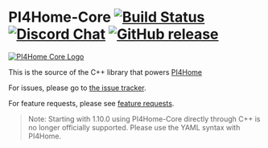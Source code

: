 # PI4Home-Core [![Build Status](https://travis-ci.org/pi4home/pi4home-core.svg?branch=master)](https://travis-ci.org/pi4home/pi4home-core) [![Discord Chat](https://img.shields.io/discord/429907082951524364.svg)](https://discord.gg/KhAMKrd) [![GitHub release](https://img.shields.io/github/release/pi4home/pi4home-core.svg)](https://github.com/khzd/pi4home/pi4home-core/releases/)

[![PI4Home Core Logo](https://khzd/pi4home/_images/logo-core.png)](https://khzd/pi4home/)

This is the source of the C++ library that powers [PI4Home](https://khzd/pi4home/)

For issues, please go to [the issue tracker](https://github.com/khzd/pi4home/issues/issues).

For feature requests, please see [feature requests](https://github.com/khzd/pi4home/feature-requests/issues).

> Note: Starting with 1.10.0 using PI4Home-Core directly through C++ is no longer officially
> supported. Please use the YAML syntax with PI4Home.
